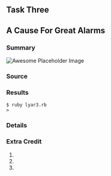 ## Task Three
## A Cause For Great Alarms

### Summary


![Awesome Placeholder Image](http://dummyimage.com/300/00/44.png&text=Awesome%20Placeholder "So awesome.")

### Source

<script src=""></script>
    

### Results

    $ ruby lyar3.rb
    > 

### Details



### Extra Credit

1. 
2. 
3. 
